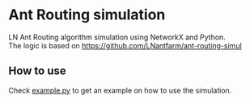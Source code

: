 # Ant Routing simulation
LN Ant Routing algorithm simulation using NetworkX and Python.  
The logic is based on https://github.com/LNantfarm/ant-routing-simul

## How to use
Check [example.py](example.py) to get an example on how to use the simulation.


